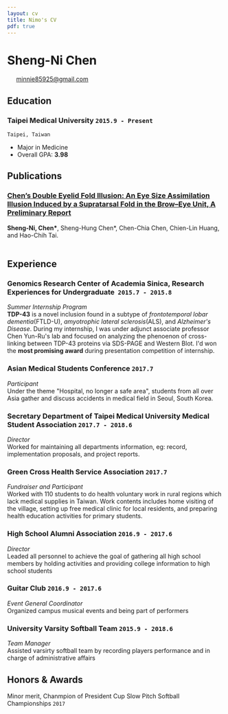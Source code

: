 ```yaml
---
layout: cv
title: Nimo's CV
pdf: true
---
```

# Sheng-Ni __Chen__

<div id="webaddress">
<i class="fi-mail" style="margin-left:1em"></i>
<a href="wn2155@columbia.edu" style="margin-left:0.5em">minnie85925@gmail.com</a>
</div>

## Education

### __Taipei Medical University__ `2015.9 - Present`
```
Taipei, Taiwan
```
- Major in Medicine
- Overall GPA: __3.98__


## Publications

### [__Chen’s Double Eyelid Fold Illusion: An Eye Size Assimilation Illusion Induced by a Supratarsal Fold in the Brow–Eye Unit, A Preliminary Report__](https://www.semanticscholar.org/paper/Chen’s-Double-Eyelid-Fold-Illusion%3A-An-Eye-Size-by-Chen-Chen/98d438dff383e8d70a2e0908f919eb675ce245e5)
__Sheng-Ni, Chen\*__, Sheng-Hung Chen\*, Chen-Chia Chen, Chien-Lin Huang, and Hao-Chih Tai.<br>  


## Experience

### __Genomics Research Center of Academia Sinica, Research Experiences  for Undergraduate__  `2015.7 - 2015.8`
_Summer Internship Program_<br>
__TDP-43__ is a novel inclusion found in a subtype of _frontotemporal lobar dementia_(FTLD-U), _amyotrophic lateral sclerosis_(ALS), and _Alzheimer's Disease_. During my internship, I was under adjunct associate professor Chen Yun-Ru's lab and focused on analyzing the phenoenon of cross-linking between TDP-43 proteins via SDS-PAGE and Western Blot. I'd won the __most promising award__ during presentation competition of internship.

### __Asian Medical Students Conference__ `2017.7`
_Participant_<br>
Under the theme "Hospital, no longer a safe area", students from all over Asia gather and discuss accidents in medical field in Seoul, South Korea.

### __Secretary Department of Taipei Medical University Medical Student Association__ `2017.7 - 2018.6`
_Director_<br>
Worked for maintaining all departments information, eg: record, implementation proposals, and project reports. 

### __Green Cross Health Service Association__ `2017.7`
_Fundraiser and Participant_<br>
Worked with 110 students to do health voluntary work in rural regions which lack medical supplies in Taiwan. Work contents includes home visiting of the village, setting up free medical clinic for local residents, and preparing health education activities for primary students.

### __High School Alumni Association__ `2016.9 - 2017.6`
_Director_<br>
Leaded all personnel to achieve the goal of gathering all high school members by holding activities and providing college information to high school students

### __Guitar Club__ `2016.9 - 2017.6`
_Event General Coordinator_<br>
Organized campus musical events and being part of performers

### __University Varsity Softball Team__ `2015.9 - 2018.6`
_Team Manager_<br>
Assisted varsirty softball team by recording players performance and in charge of administrative affairs


## Honors & Awards

Minor merit, Chanmpion of President Cup Slow Pitch Softball Championships `2017` <br>


<!-- ### Footer

Last updated: May 2013 -->
